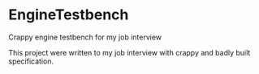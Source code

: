 # EngineTestbench
Crappy engine testbench for my job interview

This project were written to my job interview with crappy and badly built specification.